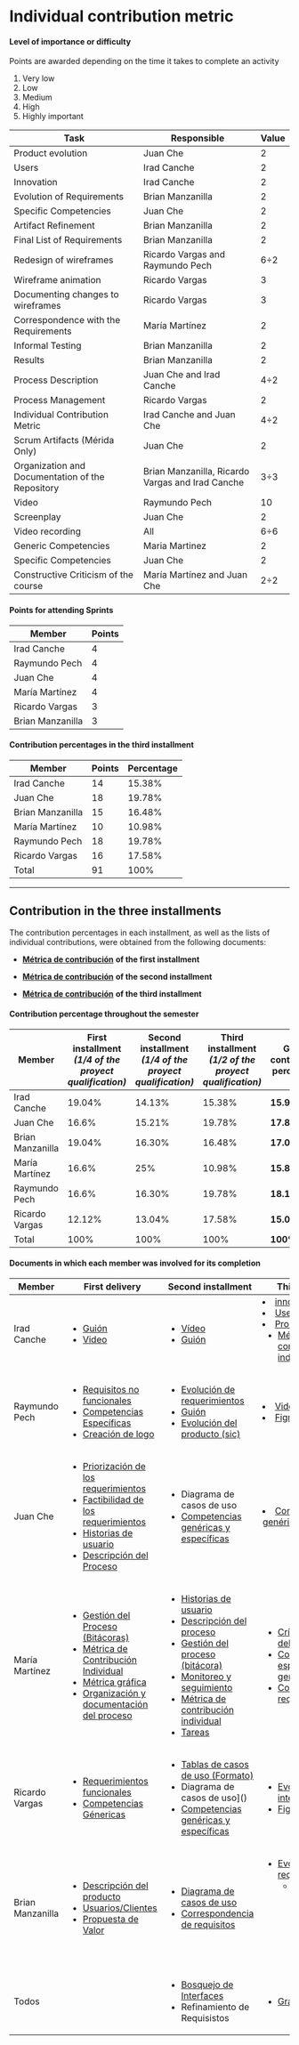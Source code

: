 # Individual contribution metric

#### Level of importance or difficulty 
Points are awarded depending on the time it takes to complete an activity

1. Very low
2. Low
3. Medium
4. High
5. Highly important

| Task | Responsible | Value|
| -------- | -------- | -------- |
| Product evolution | Juan Che | 2 |
| Users | Irad Canche | 2 |
| Innovation| Irad Canche | 2|
| Evolution of Requirements | Brian Manzanilla | 2 |
| Specific Competencies | Juan Che | 2 |
| Artifact Refinement | Brian Manzanilla | 2 |
| Final List of Requirements | Brian Manzanilla | 2|
| Redesign of wireframes | Ricardo Vargas and Raymundo Pech | 6÷2 |
| Wireframe animation | Ricardo Vargas| 3|
| Documenting changes to wireframes | Ricardo Vargas| 3|
| Correspondence with the Requirements | María Martínez| 2|
| Informal Testing | Brian Manzanilla | 2 |
| Results | Brian Manzanilla | 2 |
| Process Description | Juan Che and Irad Canche | 4÷2 |
| Process Management | Ricardo Vargas | 2 |
| Individual Contribution Metric | Irad Canche and Juan Che| 4÷2 |
| Scrum Artifacts (Mérida Only) | Juan Che| 2 |
| Organization and Documentation of the Repository | Brian Manzanilla, Ricardo Vargas and Irad Canche | 3÷3 |
| Video | Raymundo Pech | 10 |
| Screenplay | Juan Che | 2 |
| Video recording | All | 6÷6 |
| Generic Competencies| Maria Martinez | 2 |
| Specific Competencies | Juan Che | 2 |
| Constructive Criticism of the course | María Martínez and Juan Che | 2÷2 |

#### Points for attending Sprints

| Member| Points|
| -------- | -------- |
| Irad Canche| 4|
| Raymundo Pech|4|
| Juan Che |4|
| María Martínez|4|
| Ricardo Vargas|3|
| Brian Manzanilla|3|

#### Contribution percentages in the third installment

| Member | Points | Percentage |
| -------- | -------- | -------- |
| Irad Canche | 14 | 15.38% |
| Juan Che| 18 | 19.78% |
| Brian Manzanilla | 15| 16.48% |
| María Martínez | 10 | 10.98% |
| Raymundo Pech | 18 | 19.78% |
| Ricardo Vargas | 16 | 17.58% |
| Total | 91 | 100% |

---

## Contribution in the three installments

The contribution percentages in each installment, as well as the lists of individual contributions, were obtained from the following documents:

- [**Métrica de contribución**](https://github.com/RichVR2321/FIS-PROYECTO-2023/blob/Primera_entrega/Metrica%20de%20contribucion.md) **of the first installment**

- [**Métrica de contribución**](https://github.com/RichVR2321/FIS-PROYECTO-2023/blob/Segunda_entrega/M%C3%A9tirca%20de%20contribuci%C3%B3n.md) **of the second installment**
  
- [**Métrica de contribución**](https://github.com/RichVR2321/FIS-PROYECTO-2023/blob/Tercera_Entrega/M%C3%A9trica%20de%20contribuci%C3%B3n%20individual.md) **of the third installment**
  
#### Contribution percentage throughout the semester

| Member | First installment ***(1/4 of the proyect qualification)*** | Second installment ***(1/4 of the proyect qualification)*** | Third installment ***(1/2 of the proyect qualification)*** | Global contribution percentage |
| -------- | -------- | -------- | -------- | -------- |
| Irad Canche | 19.04% | 14.13% |15.38% | **15.99%** |
| Juan Che| 16.6% | 15.21% | 19.78% | **17.84%** |
| Brian Manzanilla | 19.04% | 16.30% | 16.48% | **17.08%**|
| María Martínez | 16.6% | 	25% | 10.98% | **15.89%**|
| Raymundo Pech | 16.6% | 16.30% | 19.78% | **18.12%**|
| Ricardo Vargas | 12.12% |	13.04% | 17.58% | **15.08%**|
| Total | 100% | 100% | 100% | **100%** |


#### Documents in which each member was involved for its completion

| Member| First delivery | Second installment | Third installment |
| -------- | -------- | ---------- | --------- |
| Irad Canche| <ul><li>[Guión](https://github.com/RichVR2321/FIS-PROYECTO-2023/blob/Primera_entrega/Guion.md) </li><li>[Video](https://youtu.be/9BP_V6_Uew0?si=91tgTDAAdJF_H7S9) | <ul><li>[Vídeo](https://drive.google.com/file/d/15Nc5S-BmSDFM_MLWGzM2XRGuGlbPvd4d/view?usp=drivesdk) </li><li>[Guión](https://github.com/RichVR2321/FIS-PROYECTO-2023/blob/Segunda_entrega/Guion.md) | </li><li>[innovation](https://github.com/RichVR2321/FIS-PROYECTO-2023/blob/Tercera_Entrega/Innovation.md) </li><li>[Users](https://github.com/RichVR2321/FIS-PROYECTO-2023/blob/Tercera_Entrega/Users.md) </li><li>[Process description](https://github.com/RichVR2321/FIS-PROYECTO-2023/blob/Tercera_Entrega/Process%20description.md) <ul><li>[Métrica de contribución individual](https://github.com/RichVR2321/FIS-PROYECTO-2023/blob/Tercera_Entrega/M%C3%A9trica%20de%20contribuci%C3%B3n%20individual.md) |
| Raymundo Pech| <ul><li>[Requisitos no funcionales](https://github.com/RichVR2321/FIS-PROYECTO-2023/blob/Primera_entrega/Requerimientos%20no%20funcionales.md) </li><li>[Competencias Específicas](https://github.com/RichVR2321/FIS-PROYECTO-2023/blob/Primera_entrega/Competencias%20espec%C3%ADficas.md) </li><li>[Creación de logo](https://github.com/RichVR2321/FIS-PROYECTO-2023/blob/Primera_entrega/Logo.md) |<ul><li>[Evolución de requerimientos](https://github.com/RichVR2321/FIS-PROYECTO-2023/blob/Segunda_entrega/Evolucion%20de%20requerimientos.md) </li><li>[Guión](https://github.com/RichVR2321/FIS-PROYECTO-2023/blob/Segunda_entrega/Guion.md) </li><li>[Evolución del producto (sic)](https://github.com/RichVR2321/FIS-PROYECTO-2023/blob/Segunda_entrega/Evoluci%C3%B3n%20de%20proyecto.md) | </li><li>[Video](https://www.youtube.com/watch?v=mD-rl9SxBwU) </li><li>[Figma](https://www.figma.com/file/WB5yYtfSMIwTgGAAeYxW1Y/Untitled?type=design&node-id=3-11&mode=design&t=0vV42WBJVuArrGEv-0) |
| Juan Che | <ul><li>[Priorización de los requerimientos](https://github.com/RichVR2321/FIS-PROYECTO-2023/blob/Primera_entrega/Priorizaci%C3%B3n%20de%20requerimientos.md) </li><li>[Factibilidad de los requerimientos](https://github.com/RichVR2321/FIS-PROYECTO-2023/blob/Primera_entrega/Factibilidad.md) </li><li>[Historias de usuario](https://github.com/RichVR2321/FIS-PROYECTO-2023/blob/Primera_entrega/Historias%20de%20usuario.md) </li><li>[Descripción del Proceso](https://github.com/RichVR2321/FIS-PROYECTO-2023/blob/Primera_entrega/Descripci%C3%B3n%20de%20proceso.md) | <ul><li>Diagrama de casos de uso </li><li>[Competencias genéricas y específicas](https://github.com/RichVR2321/FIS-PROYECTO-2023/blob/Segunda_entrega/Competencias%20gen%C3%A9ricas.md) | </li><li>[Competencias genéricas y específicas](https://github.com/RichVR2321/FIS-PROYECTO-2023/blob/Segunda_entrega/Competencias%20gen%C3%A9ricas.md) | <ul><li>[Evolución del producto](https://github.com/RichVR2321/FIS-PROYECTO-2023/blob/Tercera_Entrega/Product%20evolution.md) <ul><li>[Competencias específicas](https://github.com/RichVR2321/FIS-PROYECTO-2023/blob/Tercera_Entrega/Generic%20and%20specific%20competencies.md) <ul><li>[Descripción del proceso](https://github.com/RichVR2321/FIS-PROYECTO-2023/blob/Tercera_Entrega/Process%20description.md) <ul><li>[Métrica de contribución individual](https://github.com/RichVR2321/FIS-PROYECTO-2023/blob/Tercera_Entrega/M%C3%A9trica%20de%20contribuci%C3%B3n%20individual.md) <ul><li>[Guión](https://github.com/RichVR2321/FIS-PROYECTO-2023/blob/Tercera_Entrega/Video%20script.md) <ul><li>[Crítica constructiva del curso.](https://github.com/RichVR2321/FIS-PROYECTO-2023/blob/Tercera_Entrega/Constructive%20Criticisim%20Of%20The%20Course.md)|
| María Martínez| <ul><li>[Gestión del Proceso (Bitácoras)](https://github.com/RichVR2321/FIS-PROYECTO-2023/blob/Primera_entrega/Gesti%C3%B3n%20de%20proceso.md) </li><li>[Métrica de Contribución Individual](https://github.com/RichVR2321/FIS-PROYECTO-2023/blob/Primera_entrega/Metrica%20de%20contribucion.md) </li><li>[Métrica gráfica](https://github.com/RichVR2321/FIS-PROYECTO-2023/blob/Primera_entrega/M%C3%A9trica%20de%20contribuci%C3%B3n.md) </li><li>[Organización y documentación del proceso]() | <ul><li>[Historias de usuario](https://github.com/RichVR2321/FIS-PROYECTO-2023/blob/Segunda_entrega/Historias%20de%20usuario.md) </li><li>[Descripción del proceso](https://github.com/RichVR2321/FIS-PROYECTO-2023/blob/Segunda_entrega/Descripci%C3%B3n%20del%20proceso.md) </li><li>[Gestión del proceso (bitácora)](https://github.com/RichVR2321/FIS-PROYECTO-2023/blob/Segunda_entrega/Gesti%C3%B3n%20de%20proceso.md) </li><li>[Monitoreo y seguimiento](https://github.com/RichVR2321/FIS-PROYECTO-2023/blob/Segunda_entrega/Monitoreo%20y%20seguimiento.md) </li><li>[Métrica de contribución individual](https://github.com/RichVR2321/FIS-PROYECTO-2023/blob/Segunda_entrega/M%C3%A9tirca%20de%20contribuci%C3%B3n.md) </li><li>[Tareas](https://github.com/RichVR2321/FIS-PROYECTO-2023/blob/Segunda_entrega/Tareas.md) | <ul><li>[Crítica constructiva del curso.](https://github.com/RichVR2321/FIS-PROYECTO-2023/blob/Tercera_Entrega/Constructive%20Criticisim%20Of%20The%20Course.md) </li><li>[Competencias específicas y genéricas](https://github.com/RichVR2321/FIS-PROYECTO-2023/blob/Tercera_Entrega/Generic%20and%20specific%20competencies.md) </li><li>[Correspondencia de requisitos](https://github.com/RichVR2321/FIS-PROYECTO-2023/blob/Tercera_Entrega/Requirements%20matching.md)|
| Ricardo Vargas | <ul><li>[Requerimientos funcionales](https://github.com/RichVR2321/FIS-PROYECTO-2023/blob/Primera_entrega/Requisitos%20funcionales.md) </li><li>[Competencias Génericas](https://github.com/RichVR2321/FIS-PROYECTO-2023/blob/Primera_entrega/Competencias%20gen%C3%A9ricas.md) | <ul><li>[Tablas de casos de uso (Formato)](https://github.com/RichVR2321/FIS-PROYECTO-2023/blob/Segunda_entrega/Tablas%20de%20casos%20de%20uso.md) </li><li>Diagrama de casos de uso]() </li><li>[Competencias genéricas y específicas](https://github.com/RichVR2321/FIS-PROYECTO-2023/blob/Segunda_entrega/Competencias%20gen%C3%A9ricas.md) | <ul><li>[Evolución de las interfaces](https://github.com/RichVR2321/FIS-PROYECTO-2023/blob/Tercera_Entrega/Evolution_of_the_interfaces.md) </li><li>[Figma](https://www.figma.com/file/WB5yYtfSMIwTgGAAeYxW1Y/Untitled?type=design&node-id=3-11&mode=design&t=0vV42WBJVuArrGEv-0) |
| Brian Manzanilla| <ul><li>[Descripción del producto](https://github.com/RichVR2321/FIS-PROYECTO-2023/blob/Primera_entrega/Decripci%C3%B3n%20de%20producto.md) </li><li>[Usuarios/Clientes](https://github.com/RichVR2321/FIS-PROYECTO-2023/blob/Primera_entrega/Usuarios.md) </li><li>[Propuesta de Valor](https://github.com/RichVR2321/FIS-PROYECTO-2023/blob/Primera_entrega/Propuesta%20de%20valor.md) | <ul><li>[Diagrama de casos de uso]() </li><li>[Correspondencia de requisitos](https://github.com/RichVR2321/FIS-PROYECTO-2023/blob/Segunda_entrega/Correspondencia%20de%20requisitos.md) | <ul><li>[Evolución de requisitos](https://github.com/RichVR2321/FIS-PROYECTO-2023/blob/Tercera_Entrega/Requirement%20evolution.md) <ul><li>[Lista final de requisitos](https://github.com/RichVR2321/FIS-PROYECTO-2023/blob/Tercera_Entrega/Final%20requirements.md) <ul><li>[Diagrama de casos de uso]() <ul><li>[Resultado de la prueba](https://github.com/RichVR2321/FIS-PROYECTO-2023/blob/Tercera_Entrega/Test%20Result.md) |
| Todos | | <ul><li>[Bosquejo de Interfaces](https://github.com/RichVR2321/FIS-PROYECTO-2023/blob/Segunda_entrega/Bosquejo%20de%20interfaces.md) </li><li>Refinamiento de Requisistos | <ul><li>[Grabación del video](https://www.youtube.com/watch?v=mD-rl9SxBwU)|

